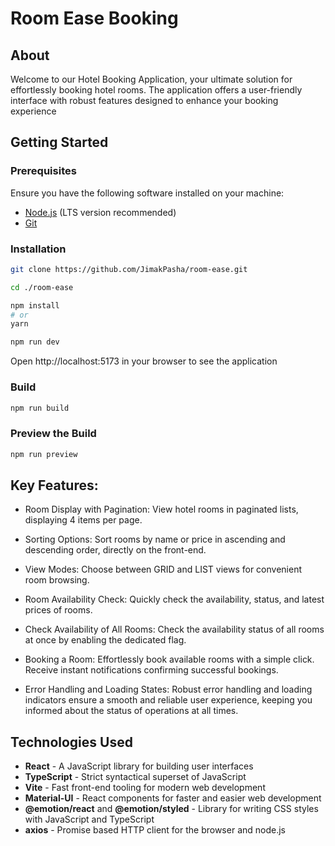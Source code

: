 # Room Ease Booking

## About

Welcome to our Hotel Booking Application, your ultimate solution for effortlessly booking hotel rooms. The application offers a user-friendly interface with robust features designed to enhance your booking experience

## Getting Started

### Prerequisites

Ensure you have the following software installed on your machine:
- [Node.js](https://nodejs.org/) (LTS version recommended)
- [Git](https://git-scm.com/)

### Installation

```bash
git clone https://github.com/JimakPasha/room-ease.git
```

```bash
cd ./room-ease
```

```bash
npm install
# or
yarn
```

```bash
npm run dev
```

Open http://localhost:5173 in your browser to see the application

### Build
```bash
npm run build
```

### Preview the Build
```bash
npm run preview
```

## Key Features:

- Room Display with Pagination:
View hotel rooms in paginated lists, displaying 4 items per page.

- Sorting Options:
Sort rooms by name or price in ascending and descending order, directly on the front-end.

- View Modes:
Choose between GRID and LIST views for convenient room browsing.

- Room Availability Check:
Quickly check the availability, status, and latest prices of rooms.

- Check Availability of All Rooms:
Check the availability status of all rooms at once by enabling the dedicated flag.

- Booking a Room:
Effortlessly book available rooms with a simple click. Receive instant notifications confirming successful bookings.

- Error Handling and Loading States:
Robust error handling and loading indicators ensure a smooth and reliable user experience, keeping you informed about the status of operations at all times.

## Technologies Used

- **React** - A JavaScript library for building user interfaces
- **TypeScript** - Strict syntactical superset of JavaScript
- **Vite** - Fast front-end tooling for modern web development
- **Material-UI** - React components for faster and easier web development
- **@emotion/react** and **@emotion/styled** - Library for writing CSS styles with JavaScript and TypeScript
- **axios** - Promise based HTTP client for the browser and node.js
